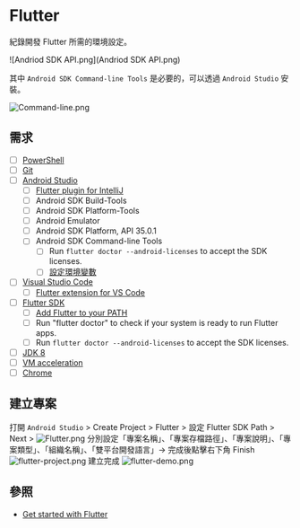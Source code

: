 # Flutter

紀錄開發 Flutter 所需的環境設定。

![Andriod SDK API.png](Andriod SDK API.png)

其中 `Android SDK Command-line Tools` 是必要的，可以透過 `Android Studio` 安裝。

![Command-line.png](Command-line.png)

## 需求
- [ ] [PowerShell](https://apps.microsoft.com/detail/9mz1snwt0n5d)
- [ ] [Git](https://git-scm.com/)
- [ ] [Android Studio](https://developer.android.com/studio)
  - [ ] [Flutter plugin for IntelliJ](https://plugins.jetbrains.com/plugin/9212-flutter)
  - [ ] Android SDK Build-Tools
  - [ ] Android SDK Platform-Tools
  - [ ] Android Emulator
  - [ ] Android SDK Platform, API 35.0.1
  - [ ] Android SDK Command-line Tools
    - [ ] Run `flutter doctor --android-licenses` to accept the SDK licenses.
    - [ ] [設定環境變數](https://developer.android.com/tools?hl=zh-tw#environment-variables)
- [ ] [Visual Studio Code](https://code.visualstudio.com/docs/?dv=win64)
  - [ ] [Flutter extension for VS Code](https://marketplace.visualstudio.com/items?itemName=Dart-Code.flutter)
- [ ] [Flutter SDK](https://docs.flutter.dev/get-started/install/windows/mobile#install-the-flutter-sdk)
  - [ ] [Add Flutter to your PATH](https://docs.flutter.dev/get-started/install/windows/mobile?tab=download#update-your-windows-path-variable)
  - [ ] Run "flutter doctor" to check if your system is ready to run Flutter apps.
  - [ ] Run `flutter doctor --android-licenses` to accept the SDK licenses.
- [ ] [JDK 8](https://www.oracle.com/tw/java/technologies/javase/javase8u211-later-archive-downloads.html)
- [ ] [VM acceleration](https://developer.android.com/studio/run/emulator-acceleration#accel-vm)
- [ ] [Chrome](https://www.google.com/chrome/)

## 建立專案
打開 `Android Studio` > Create Project > Flutter > 設定 Flutter SDK Path > Next > 
![Flutter.png](Flutter.png)
分別設定「專案名稱」、「專案存檔路徑」、「專案說明」、「專案類型」、「組織名稱」、「雙平台開發語言」-> 完成後點擊右下角 Finish
![flutter-project.png](flutter-project.png)
建立完成
![flutter-demo.png](flutter-demo.png)
## 參照
- [Get started with Flutter](https://docs.flutter.dev/get-started/install/windows/mobile#install-the-flutter-sdk)